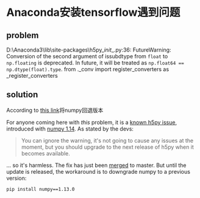 # Anaconda安装tensorflow遇到问题

##  problem

D:\Anaconda3\lib\site-packages\h5py\__init__.py:36: FutureWarning: Conversion of the second argument of issubdtype from `float` to `np.floating` is deprecated. In future, it will be treated as `np.float64 == np.dtype(float).type`.
  from ._conv import register_converters as _register_converters

## solution

According to [this link](https://stackoverflow.com/questions/48340392/futurewarning-conversion-of-the-second-argument-of-issubdtype-from-float-to)将numpy回退版本

For anyone coming here with *this* problem, it is a [known h5py issue](https://github.com/h5py/h5py/issues/974), introduced with [numpy 1.14](https://github.com/numpy/numpy/pull/9505). As stated by the devs:

> You can ignore the warning, it's not going to cause any issues at the moment, but you should upgrade to the next release of h5py when it becomes available.

... so it's harmless. The fix has just been [merged](https://github.com/h5py/h5py/pull/926) to master. But until the update is released, the workaround is to downgrade numpy to a previous version:

```
pip install numpy==1.13.0
```





